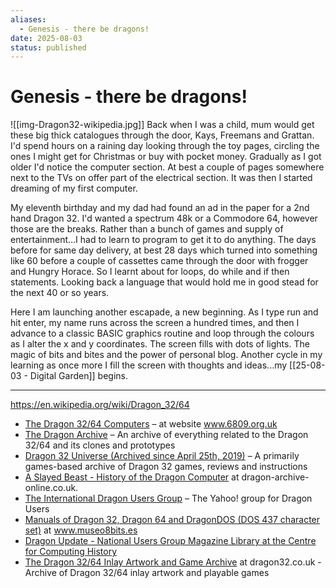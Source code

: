 ```yaml
---
aliases:
  - Genesis - there be dragons!
date: 2025-08-03
status: published
---
```

# Genesis - there be dragons!

![[img-Dragon32-wikipedia.jpg]]
Back when I was a child, mum would get these big thick catalogues through the door, Kays, Freemans and Grattan.  I'd spend hours on a raining day looking through the toy pages, circling the ones I might get for Christmas or buy with pocket money.  Gradually as I got older I'd notice the computer section.  At best a couple of pages somewhere next to the TVs on offer part of the electrical section.  It was then I started dreaming of my first computer.

My eleventh birthday and my dad had found an ad in the paper for a 2nd hand Dragon 32.  I'd wanted a spectrum 48k or a Commodore 64, however those are the breaks.  Rather than a bunch of games and supply of entertainment...I had to learn to program to get it to do anything.  The days before for same day delivery, at best 28 days which turned into something like 60 before a couple of cassettes came through the door with frogger and Hungry Horace.  So I learnt about for loops, do while and if then statements.  Looking back a language that would hold me in good stead for the next 40 or so years.  

Here I am launching another escapade, a new beginning.  As I type run and hit enter, my name runs across the screen a hundred times, and then I advance to a classic BASIC graphics routine and loop through the colours as I alter the x and y coordinates.  The screen fills with dots of lights.  The magic of bits and bites and the power of personal blog.  Another cycle in my learning as once more I fill the screen with thoughts and ideas...my [[25-08-03 - Digital Garden]] begins.

---
https://en.wikipedia.org/wiki/Dragon_32/64

- [The Dragon 32/64 Computers](http://www.6809.org.uk/dragon/) – at website www.6809.org.uk
- [The Dragon Archive](http://archive.worldofdragon.org/) – An archive of everything related to the Dragon 32/64 and its clones and prototypes
- [Dragon 32 Universe (Archived since April 25th, 2019)](https://web.archive.org/web/20190430134129/http://www.dragon32universe.info/) – A primarily games-based archive of Dragon 32 games, reviews and instructions
- [A Slayed Beast - History of the Dragon Computer](https://web.archive.org/web/20160715103218/http://archive.worldofdragon.org/downloads/Information/David%20Lindsley%20-%20Dragon%20Computer%20History.pdf) at dragon-archive-online.co.uk.
- [The International Dragon Users Group](https://archive.today/20130105120823/http://finance.groups.yahoo.com/group/dragonuser/) – The Yahoo! group for Dragon Users
- [Manuals of Dragon 32, Dragon 64 and DragonDOS (DOS 437 character set)](http://biblioteca.museo8bits.es/dragon/dragon.zip) at www.museo8bits.es
- [Dragon Update - National Users Group Magazine Library at the Centre for Computing History](http://www.computinghistory.org.uk/cgi-bin/sitewise.pl?act=sect&pt=1094_371&s=1265)
- [The Dragon 32/64 Inlay Artwork and Game Archive](http://dragon32.co.uk/) at dragon32.co.uk - Archive of Dragon 32/64 inlay artwork and playable games